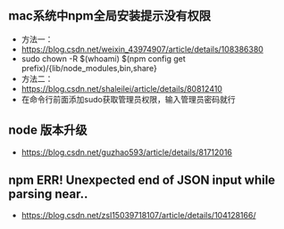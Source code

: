 ## mac系统中npm全局安装提示没有权限
- 方法一：
- https://blog.csdn.net/weixin_43974907/article/details/108386380
- sudo chown -R $(whoami) $(npm config get prefix)/{lib/node_modules,bin,share}
- 方法二：
- https://blog.csdn.net/shaleilei/article/details/80812410
- 在命令行前面添加sudo获取管理员权限，输入管理员密码就行

## node 版本升级
- https://blog.csdn.net/guzhao593/article/details/81712016

## npm ERR! Unexpected end of JSON input while parsing near..
- https://blog.csdn.net/zsl15039718107/article/details/104128166/